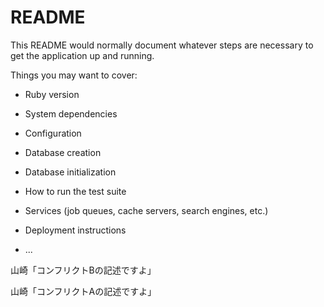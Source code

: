# README

This README would normally document whatever steps are necessary to get the
application up and running.

Things you may want to cover:

* Ruby version

* System dependencies

* Configuration

* Database creation

* Database initialization

* How to run the test suite

* Services (job queues, cache servers, search engines, etc.)

* Deployment instructions

* ...


山崎「コンフリクトBの記述ですよ」

山崎「コンフリクトAの記述ですよ」

